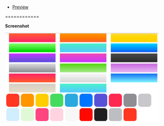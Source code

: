 
- [Preview](http://basecss.github.io/less-ios7-colors/index.html)

============

**Screenshot**

![ios7-colors](screenshot.png)
